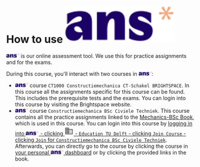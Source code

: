 # How to use <img height="100" src="./figures/ANS.svg" alt="ANS">

[<img height="12px" src="./figures/ANS.svg" alt="ANS">](https://ans.app/) is our online assessment tool. We use this for practice assignments and for the exams.

During this course, you'll interact with two courses in [<img height="12px" src="./figures/ANS.svg" alt="ANS">](https://ans.app/):
- [<img height="12px" src="./figures/ANS.svg" alt="ANS">](https://ans.app/) course `CT1000 Constructiemechanica CT-Schakel BRIGHTSPACE`. In this course all the assignments specific for this course can be found. This includes the prerequisite tests and the exams. You can login into this course by visiting the Brightspace website.
- [<img height="12px" src="./figures/ANS.svg" alt="ANS">](https://ans.app/) course `Constructiemechanica BSc Civiele Techniek`. This course contains all the practice assignments linked to the [Mechanics-BSc Book](https://teachbooks.github.io/mechanics-BSc), which is used in this course. You can login into this course by [logging in into <img height="12px" src="./figures/ANS.svg" alt="ANS"> - clicking  <svg xmlns="http://www.w3.org/2000/svg" height="24px" viewBox="0 -960 960 960" width="24px" fill="#5f6368"><path d="M80-120v-720h400v160h400v560H80Zm80-80h80v-80h-80v80Zm0-160h80v-80h-80v80Zm0-160h80v-80h-80v80Zm0-160h80v-80h-80v80Zm160 480h80v-80h-80v80Zm0-160h80v-80h-80v80Zm0-160h80v-80h-80v80Zm0-160h80v-80h-80v80Zm160 480h320v-400H480v80h80v80h-80v80h80v80h-80v80Zm160-240v-80h80v80h-80Zm0 160v-80h80v80h-80Z"/></svg> - `Education TU Delft` - clicking `Join Course`  - clicking `Join` for `Constructiemechanica BSc Civiele Techniek`](https://ans.app/universities/1/courses/join_courses). Afterwards, you can directly go to the course by clicking the course in [your personal <img height="12px" src="./figures/ANS.svg" alt="ANS"> dashboard](https://ans.app/routing/courses/436978) or by clicking the provided links in the book.